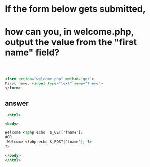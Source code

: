 # If the form below gets submitted, 
# how can you, in welcome.php, output the value from the "first name" field?
```html



<form action="welcome.php" method="get">
First name: <input type="text" name="fname">
</form>
```
## answer
```html
 <html>

<body>

Welcome <?php echo  $_GET['fname'];
#OR
 Welcome <?php echo $_POST["fname"]; ?>
?>

</body>
</html>

```
